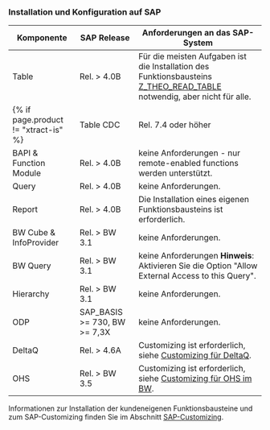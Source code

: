 
### Installation und Konfiguration auf SAP

|Komponente             | SAP Release           | Anforderungen an das SAP-System                                                |
|----------------------|-----------------------|-------------------------------------------------------------------------------|
|Table                 | Rel. > 4.0B       | Für die meisten Aufgaben ist die Installation des Funktionsbausteins [Z_THEO_READ_TABLE](../sap-customizing/funktionsbaustein-fuer-table-extraktion#installation-von-z_theo_read_table) notwendig, aber nicht für alle. |
{% if page.product != "xtract-is" %} |Table CDC            | Rel. 7.4 oder höher     | Die Installation mehrerer Funktionsbausteinen ist erforderlich, siehe [Table CDC Voraussetzungen](../table-cdc#voraussetzungen).    |{% endif %}
|BAPI & Function Module| Rel. > 4.0B       | keine Anforderungen - nur remote-enabled functions werden unterstützt.                            |
|Query                 | Rel. > 4.0B       | keine Anforderungen.                                                                        |
|Report                | Rel. > 4.0B       | Die Installation eines eigenen Funktionsbausteins ist erforderlich.                        |
|BW Cube & InfoProvider| Rel. > BW 3.1     | keine Anforderungen.                                                                         |
|BW Query              | Rel. > BW 3.1     | keine Anforderungen **Hinweis**: Aktivieren Sie die Option "Allow External Access to this Query".                  |
|Hierarchy             | Rel. > BW 3.1     | keine Anforderungen.                                                                         |
|ODP                   | SAP_BASIS >= 730, BW >= 7,3X   | keine Anforderungen.                                                            |
|DeltaQ                | Rel. > 4.6A       | Customizing ist erforderlich, siehe [Customizing für DeltaQ](../sap-customizing/customizing-fuer-deltaq).                         |
|OHS                   | Rel. > BW 3.5     | Customizing ist erforderlich, siehe [Customizing für OHS im BW](../sap-customizing/vorbereitung-fuer-ohs-im-bw).                                                |


Informationen zur Installation der kundeneigenen Funktionsbausteine und zum SAP-Customizing finden Sie im Abschnitt [SAP-Customizing](../sap-customizing).
